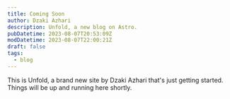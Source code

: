 ```yaml
---
title: Coming Soon
author: Dzaki Azhari
description: Unfold, a new blog on Astro.
pubDatetime: 2023-08-07T20:53:09Z
modDatetime: 2023-08-07T22:00:21Z
draft: false
tags:
  - blog
---
```


This is Unfold, a brand new site by Dzaki Azhari that's just getting started. Things will be up and running here shortly.
